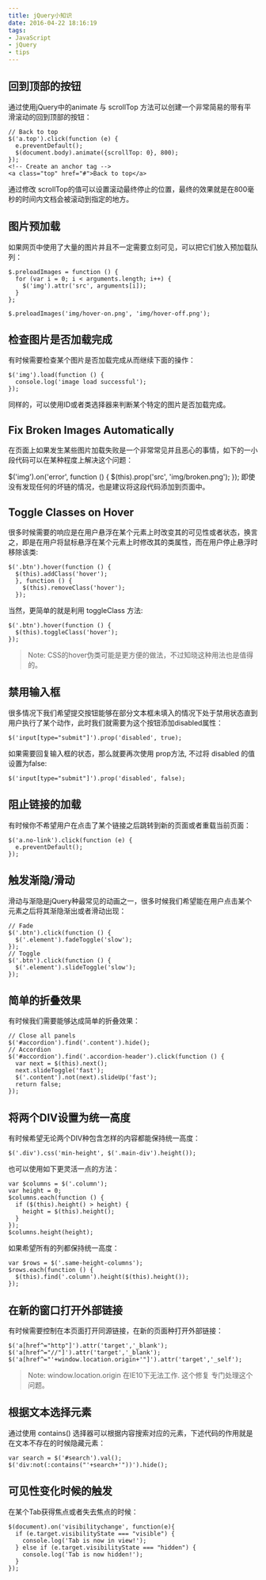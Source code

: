 ```yaml
---
title: jQuery小知识
date: 2016-04-22 18:16:19
tags:
- JavaScript
- jQuery
- tips
---
```



## 回到顶部的按钮
通过使用jQuery中的animate 与 scrollTop 方法可以创建一个非常简易的带有平滑滚动的回到顶部的按钮：

```
// Back to top
$('a.top').click(function (e) {
  e.preventDefault();
  $(document.body).animate({scrollTop: 0}, 800);
});
<!-- Create an anchor tag -->
<a class="top" href="#">Back to top</a>
```

通过修改 scrollTop的值可以设置滚动最终停止的位置，最终的效果就是在800毫秒的时间内文档会被滚动到指定的地方。

## 图片预加载
如果网页中使用了大量的图片并且不一定需要立刻可见，可以把它们放入预加载队列：

```
$.preloadImages = function () {
  for (var i = 0; i < arguments.length; i++) {
    $('img').attr('src', arguments[i]);
  }
};

$.preloadImages('img/hover-on.png', 'img/hover-off.png');
```

## 检查图片是否加载完成
有时候需要检查某个图片是否加载完成从而继续下面的操作：

```
$('img').load(function () {
  console.log('image load successful');
});
```

同样的，可以使用ID或者类选择器来判断某个特定的图片是否加载完成。

## Fix Broken Images Automatically
在页面上如果发生某些图片加载失败是一个非常常见并且恶心的事情，如下的一小段代码可以在某种程度上解决这个问题：

$('img').on('error', function () {
  $(this).prop('src', 'img/broken.png');
});
即使没有发现任何的坏链的情况，也是建议将这段代码添加到页面中。

## Toggle Classes on Hover
很多时候需要的响应是在用户悬浮在某个元素上时改变其的可见性或者状态，换言之，即是在用户将鼠标悬浮在某个元素上时修改其的类属性，而在用户停止悬浮时移除该类:

```
$('.btn').hover(function () {
  $(this).addClass('hover');
  }, function () {
    $(this).removeClass('hover');
  });
```

当然，更简单的就是利用 toggleClass 方法:

```
$('.btn').hover(function () {
  $(this).toggleClass('hover');
});
```
> Note: CSS的hover伪类可能是更方便的做法，不过知晓这种用法也是值得的。

## 禁用输入框
很多情况下我们希望提交按钮能够在部分文本框未填入的情况下处于禁用状态直到用户执行了某个动作，此时我们就需要为这个按钮添加disabled属性：

```
$('input[type="submit"]').prop('disabled', true);
```
如果需要回复输入框的状态，那么就要再次使用 prop方法, 不过将 disabled 的值设置为false:

```
$('input[type="submit"]').prop('disabled', false);
```

## 阻止链接的加载
有时候你不希望用户在点击了某个链接之后跳转到新的页面或者重载当前页面：

```
$('a.no-link').click(function (e) {
  e.preventDefault();
});
```

## 触发渐隐/滑动
滑动与渐隐是jQuery种最常见的动画之一，很多时候我们希望能在用户点击某个元素之后将其渐隐渐出或者滑动出现：

```
// Fade
$('.btn').click(function () {
  $('.element').fadeToggle('slow');
});
// Toggle
$('.btn').click(function () {
  $('.element').slideToggle('slow');
});
```

## 简单的折叠效果
有时候我们需要能够达成简单的折叠效果：

``` 
// Close all panels
$('#accordion').find('.content').hide();
// Accordion
$('#accordion').find('.accordion-header').click(function () {
  var next = $(this).next();
  next.slideToggle('fast');
  $('.content').not(next).slideUp('fast');
  return false;
});
```

## 将两个DIV设置为统一高度
有时候希望无论两个DIV种包含怎样的内容都能保持统一高度：

```
$('.div').css('min-height', $('.main-div').height());
```
也可以使用如下更灵活一点的方法：

```
var $columns = $('.column');
var height = 0;
$columns.each(function () {
  if ($(this).height() > height) {
    height = $(this).height();
  }
});
$columns.height(height);
```

如果希望所有的列都保持统一高度：

```
var $rows = $('.same-height-columns');
$rows.each(function () {
  $(this).find('.column').height($(this).height());
});
```

## 在新的窗口打开外部链接
有时候需要控制在本页面打开同源链接，在新的页面种打开外部链接：
```
$('a[href^="http"]').attr('target','_blank');
$('a[href^="//"]').attr('target','_blank');
$('a[href^="'+window.location.origin+'"]').attr('target','_self');
```
> Note: window.location.origin 在IE10下无法工作. 这个修复 专门处理这个问题。

## 根据文本选择元素
通过使用 contains() 选择器可以根据内容搜索对应的元素，下述代码的作用就是在文本不存在的时候隐藏元素：
```
var search = $('#search').val();
$('div:not(:contains("'+search+'"))').hide();
```

## 可见性变化时候的触发
在某个Tab获得焦点或者失去焦点的时候：
```
$(document).on('visibilitychange', function(e){
  if (e.target.visibilityState === "visible") {
    console.log('Tab is now in view!');
  } else if (e.target.visibilityState === "hidden") {
    console.log('Tab is now hidden!');
  }
});
```